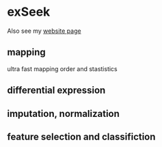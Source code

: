 # exSeek
Also see my [website page](https://www.cmwonderland.com/blog/2018/10/10/101-exrna-project/)

## mapping
ultra fast mapping order and stastistics

## differential expression

## imputation, normalization

## feature selection and classifiction
